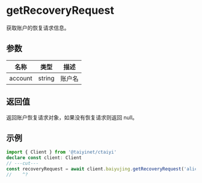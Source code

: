 # getRecoveryRequest

获取账户的恢复请求信息。

## 参数

| 名称 | 类型 | 描述 |
|------|------|------|
| account | string | 账户名 |

## 返回值

返回账户恢复请求对象，如果没有恢复请求则返回 null。

## 示例

```ts twoslash
import { Client } from '@taiyinet/ctaiyi'
declare const client: Client
// ---cut---
const recoveryRequest = await client.baiyujing.getRecoveryRequest('alice')
//    ^?
```
